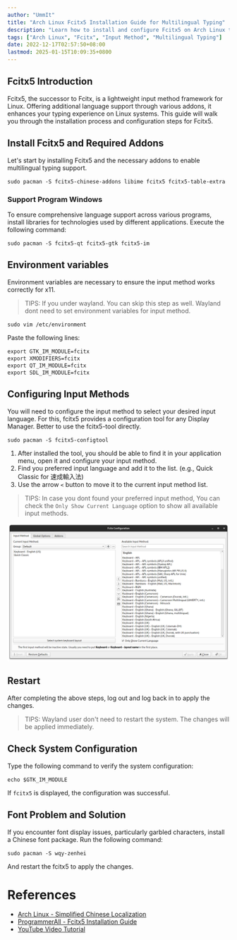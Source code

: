 ```yaml
---
author: "UmmIt"
title: "Arch Linux Fcitx5 Installation Guide for Multilingual Typing"
description: "Learn how to install and configure Fcitx5 on Arch Linux to enable multilingual typing support for languages such as Chinese and Japanese."
tags: ["Arch Linux", "Fcitx", "Input Method", "Multilingual Typing"]
date: 2022-12-17T02:57:50+08:00
lastmod: 2025-01-15T10:09:35+0800
---
```


## Fcitx5 Introduction

Fcitx5, the successor to Fcitx, is a lightweight input method framework for Linux. Offering additional language support through various addons, it enhances your typing experience on Linux systems. This guide will walk you through the installation process and configuration steps for Fcitx5.

## Install Fcitx5 and Required Addons

Let's start by installing Fcitx5 and the necessary addons to enable multilingual typing support.

```shell
sudo pacman -S fcitx5-chinese-addons libime fcitx5 fcitx5-table-extra
```

### Support Program Windows

To ensure comprehensive language support across various programs, install libraries for technologies used by different applications. Execute the following command:

```shell
sudo pacman -S fcitx5-qt fcitx5-gtk fcitx5-im
```

## Environment variables

Environment variables are necessary to ensure the input method works correctly for x11.

>TIPS: If you under wayland. You can skip this step as well. Wayland dont need to set environment variables for input method.

```shell
sudo vim /etc/environment
```

Paste the following lines:

```shell
export GTK_IM_MODULE=fcitx
export XMODIFIERS=fcitx
export QT_IM_MODULE=fcitx
export SDL_IM_MODULE=fcitx
```

## Configuring Input Methods

You will need to configure the input method to select your desired input language. For this, fcitx5 provides a configuration tool for any Display Manager. Better to use the fcitx5-tool directly.

```shell
sudo pacman -S fcitx5-configtool
```

1. After installed the tool, you should be able to find it in your application menu, open it and configure your input method.
2. Find you preferred input language and add it to the list. (e.g., Quick Classic for 速成輸入法)
3. Use the arrow `<` button to move it to the current input method list.

>TIPS: In case you dont found your preferred input method, You can check the `Only Show Current Language` option to show all available input methods.

![config tool](./configtool.png)

## Restart

After completing the above steps, log out and log back in to apply the changes.

>TIPS: Wayland user don't need to restart the system. The changes will be applied immediately.

## Check System Configuration

Type the following command to verify the system configuration:

```shell
echo $GTK_IM_MODULE
```

If `fcitx5` is displayed, the configuration was successful.

## Font Problem and Solution

If you encounter font display issues, particularly garbled characters, install a Chinese font package. Run the following command:

```shell
sudo pacman -S wqy-zenhei
```

And restart the fcitx5 to apply the changes.

# References

- [Arch Linux - Simplified Chinese Localization](https://wiki.archlinux.org/title/Localization/Simplified_Chinese?rdfrom=https%3A%2F%2Fwiki.archlinux.org%2Findex.php%3Ftitle%3DLocalization_%28%25E7%25AE%2580%25E4%25BD%2593%25E4%25B8%25AD%25E6%2596%2587%29%2FSimplified_Chinese_%28%25E7%25AE%2580%25E4%25BD%2593%25E4%25B8%25AD%25E6%2596%2587%29%26redirect%3Dno)
- [ProgrammerAll - Fcitx5 Installation Guide](https://www.programmerall.com/article/6459746231/)
- [YouTube Video Tutorial](https://www.youtube.com/watch?v=yXSDJWtGeKY)
